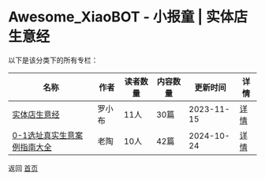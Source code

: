 # Awesome_XiaoBOT - 小报童 | 实体店生意经

以下是该分类下的所有专栏：

| 名称 | 作者 | 读者数量 | 内容数量 | 更新时间 | 详情 |
|------|------|----------|----------|----------|------|
| [实体店生意经](https://xiaobot.net/p/ThinkPM?refer=9c3f1c95-a052-465a-9902-f6d75080262a) | 罗小布 | 11人 | 30篇 |  2023-11-15 | [详情](data/ThinkPM.md) |
| [0-1选址真实生意案例指南大全](https://xiaobot.net/p/13257247?refer=9c3f1c95-a052-465a-9902-f6d75080262a) | 老陶 | 10人 | 42篇 |  2024-10-24 | [详情](data/13257247.md) |


返回 [首页](../README.md)
